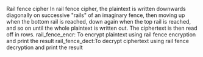 Rail fence cipher
 In rail fence cipher, the plaintext is written downwards diagonally on successive "rails" of an imaginary fence, then moving up when the bottom rail is reached, down again when the top rail is reached, and so on until the whole plaintext is written out. The ciphertext is then read off in rows.
rail_fence_encr: To encrypt plaintext using rail fence encryption and print the result
rail_fence_dect:To decrypt ciphertext using rail fence decryption and print the result